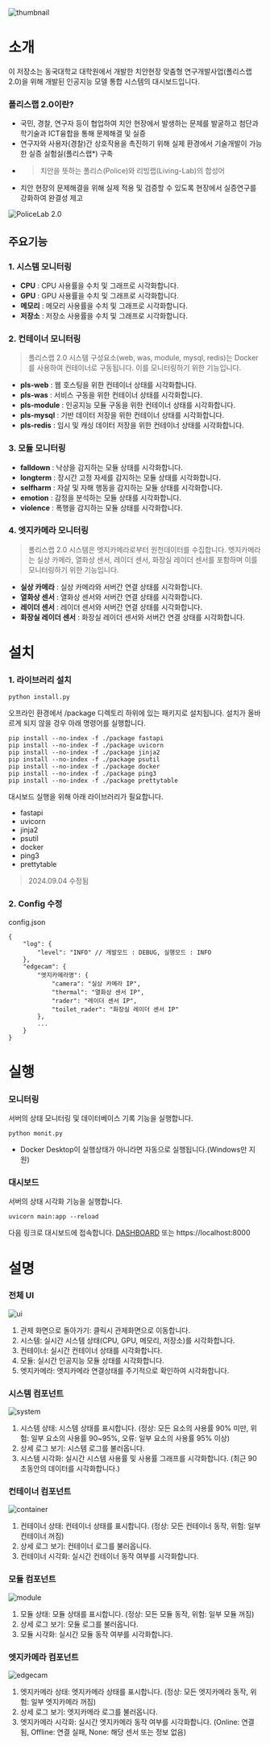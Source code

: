 ![thumbnail](/resource/thumb.png)

# 소개

이 저장소는 동국대학교 대학원에서 개발한 치안현장 맞춤형 연구개발사업(폴리스랩 2.0)을 위해 개발된 인공지능 모델 통합 시스템의 대시보드입니다.

### 폴리스랩 2.0이란?

-   국민, 경찰, 연구자 등이 협업하여 치안 현장에서 발생하는 문제를 발굴하고 첨단과학기술과 ICT융합을 통해 문제해결 및 실증
-   연구자와 사용자(경찰)간 상호작용을 촉진하기 위해 실제 환경에서 기술개발이 가능한 실증 실험실(폴리스랩\*) 구축

*   > 치안을 뜻하는 폴리스(Police)와 리빙랩(Living-Lab)의 합성어

-   치안 현장의 문제해결을 위해 실제 적용 및 검증할 수 있도록 현장에서 실증연구를 강화하여 완결성 제고

![PoliceLab 2.0](/resource/introduction.png)

## 주요기능

### 1. 시스템 모니터링

-   **CPU** : CPU 사용률을 수치 및 그래프로 시각화합니다.
-   **GPU** : GPU 사용률을 수치 및 그래프로 시각화합니다.
-   **메모리** : 메모리 사용률을 수치 및 그래프로 시각화합니다.
-   **저장소** : 저장소 사용률을 수치 및 그래프로 시각화합니다.

### 2. 컨테이너 모니터링

> 폴리스랩 2.0 시스템 구성요소(web, was, module, mysql, redis)는 Docker를 사용하여 컨테이너로 구동됩니다. 이를 모니터링하기 위한 기능입니다.

-   **pls-web** : 웹 호스팅을 위한 컨테이너 상태를 시각화합니다.
-   **pls-was** : 서비스 구동을 위한 컨테이너 상태를 시각화합니다.
-   **pls-module** : 인공지능 모듈 구동을 위한 컨테이너 상태를 시각화합니다.
-   **pls-mysql** : 기반 데이터 저장을 위한 컨테이너 상태를 시각화합니다.
-   **pls-redis** : 임시 및 캐싱 데이터 저장을 위한 컨테이너 상태를 시각화합니다.

### 3. 모듈 모니터링

-   **falldown** : 낙상을 감지하는 모듈 상태를 시각화합니다.
-   **longterm** : 장시간 고정 자세를 감지하는 모듈 상태를 시각화합니다.
-   **selfharm** : 자살 및 자해 행동을 감지하는 모듈 상태를 시각화합니다.
-   **emotion** : 감정을 분석하는 모듈 상태를 시각화합니다.
-   **violence** : 폭행을 감지하는 모듈 상태를 시각화합니다.

### 4. 엣지카메라 모니터링

> 폴리스랩 2.0 시스템은 엣지카메라로부터 원천데이터를 수집합니다. 엣지카메라는 실상 카메라, 열화상 센서, 레이더 센서, 화장실 레이더 센서를 포함하며 이를 모니터링하기 위한 기능입니다.

-   **실상 카메라** : 실상 카메라와 서버간 연결 상태를 시각화합니다.
-   **열화상 센서** : 열화상 센서와 서버간 연결 상태를 시각화합니다.
-   **레이더 센서** : 레이더 센서와 서버간 연결 상태를 시각화합니다.
-   **화장실 레이더 센서** : 화장실 레이더 센서와 서버간 연결 상태를 시각화합니다.

# 설치

### 1. 라이브러리 설치

```
python install.py
```

오프라인 환경에서 /package 디렉토리 하위에 있는 패키지로 설치됩니다. 설치가 올바르게 되지 않을 겅우 아래 명령어를 실행합니다.

```
pip install --no-index -f ./package fastapi
pip install --no-index -f ./package uvicorn
pip install --no-index -f ./package jinja2
pip install --no-index -f ./package psutil
pip install --no-index -f ./package docker
pip install --no-index -f ./package ping3
pip install --no-index -f ./package prettytable
```

대시보드 실행을 위해 아래 라이브러리가 필요합니다.

-   fastapi
-   uvicorn
-   jinja2
-   psutil
-   docker
-   ping3
-   prettytable

> 2024.09.04 수정됨

### 2. Config 수정

config.json

```
{
    "log": {
        "level": "INFO" // 개발모드 : DEBUG, 실행모드 : INFO
    },
    "edgecam": {
        "엣지카메라명": {
            "camera": "실상 카메라 IP",
            "thermal": "열화상 센서 IP",
            "rader": "레이더 센서 IP",
            "toilet_rader": "화장실 레이더 센서 IP"
        },
        ...
    }
}

```

# 실행

### 모니터링

서버의 상태 모니터링 및 데이터베이스 기록 기능을 실행합니다.

```
python monit.py
```

-   Docker Desktop이 실행상태가 아니라면 자동으로 실행됩니다.(Windows만 지원)

### 대시보드

서버의 상태 시각화 기능을 실행합니다.

```
uvicorn main:app --reload
```

다음 링크로 대시보드에 접속합니다.
[DASHBOARD](http://localhost:8000)
또는 https://localhost:8000

# 설명

### 전체 UI

![ui](/resource/ui.png)

1. 관제 화면으로 돌아가기: 클릭시 관제화면으로 이동합니다.
2. 시스템: 실시간 시스템 상태(CPU, GPU, 메모리, 저장소)를 시각화합니다.
3. 컨테이너: 실시간 컨테이너 상태를 시각화합니다.
4. 모듈: 실시간 인공지능 모듈 상태를 시각화합니다.
5. 엣지카메라: 엣지카메라 연결상태를 주기적으로 확인하여 시각화합니다.

### 시스템 컴포넌트

![system](/resource/component1.png)

1. 시스템 상태: 시스템 상태를 표시합니다. (정상: 모든 요소의 사용률 90% 미만, 위험: 일부 요소의 사용률 90~95%, 오류: 일부 요소의 사용률 95% 이상)
2. 상세 로그 보기: 시스템 로그를 불러옵니다.
3. 시스템 시각화: 실시간 시스템 사용률 및 사용률 그래프를 시각화합니다. (최근 90초동안의 데이터를 시각화합니다.)

### 컨테이너 컴포넌트

![container](/resource/component2.png)

1. 컨테이너 상태: 컨테이너 상태를 표시합니다. (정상: 모든 컨테이너 동작, 위험: 일부 컨테이너 꺼짐)
2. 상세 로그 보기: 컨테이너 로그를 불러옵니다.
3. 컨테이너 시각화: 실시간 컨테이너 동작 여부를 시각화합니다.

### 모듈 컴포넌트

![module](/resource/component3.png)

1. 모듈 상태: 모듈 상태를 표시합니다. (정상: 모든 모듈 동작, 위험: 일부 모듈 꺼짐)
2. 상세 로그 보기: 모듈 로그를 불러옵니다.
3. 모듈 시각화: 실시간 모듈 동작 여부를 시각화합니다.

### 엣지카메라 컴포넌트

![edgecam](/resource/component4.png)

1. 엣지카메라 상태: 엣지카메라 상태를 표시합니다. (정상: 모든 엣지카메라 동작, 위험: 일부 엣지카메라 꺼짐)
2. 상세 로그 보기: 엣지카메라 로그를 불러옵니다.
3. 엣지카메라 시각화: 실시간 엣지카메라 동작 여부를 시각화합니다. (Online: 연결됨, Offline: 연결 실패, None: 해당 센서 또는 정보 없음)
